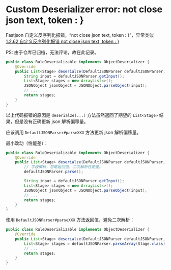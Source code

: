 # Custom Deserializer error: not close json text, token : }

Fastjson 自定义反序列化报错，“not close json text, token : }”，异常类似 [1.2.62 自定义反序列化报错 not close json text, token : }](https://github.com/alibaba/fastjson/issues/2848)

PS: 由于仓库已归档，无法评论，故在此记录。

```java
public class RuleDeserializable implements ObjectDeserializer {
    @Override
    public List<Stage> deserialze(DefaultJSONParser defaultJSONParser, Type type, Object fieldName) {
        String input = defaultJSONParser.getInput();
        List<Stage> stages = new ArrayList<>();
        JSONObject jsonObject = JSONObject.parseObject(input);
        // ...
        return stages;
    }
}
```

以上代码报错的原因是 `deserialze(...)` 方法虽然返回了期望的 `List<Stage>` 结果，但是没有正确更新 json 解析偏移量。

应该调用 `DefaultJSONParser#parseXXX` 方法更新 json 解析偏移量。

最小改动（性能差）：

```java
public class RuleDeserializable implements ObjectDeserializer {
    @Override
    public List<Stage> deserialze(DefaultJSONParser defaultJSONParser, Type type, Object fieldName) {
        // 字段解析，忽略返回值，二次解析性能差。
        defaultJSONParser.parse();

        String input = defaultJSONParser.getInput();
        List<Stage> stages = new ArrayList<>();
        JSONObject jsonObject = JSONObject.parseObject(input);
        // ...
        return stages;
    }
}
```

使用 `DefaultJSONParser#parseXXX` 方法返回值，避免二次解析：

```java
public class RuleDeserializable implements ObjectDeserializer {
    @Override
    public List<Stage> deserialze(DefaultJSONParser defaultJSONParser, Type type, Object fieldName) {
        List<Stage> stages = defaultJSONParser.parseArray(Stage.class);
        // ...
        return stages;
    }
}
```
